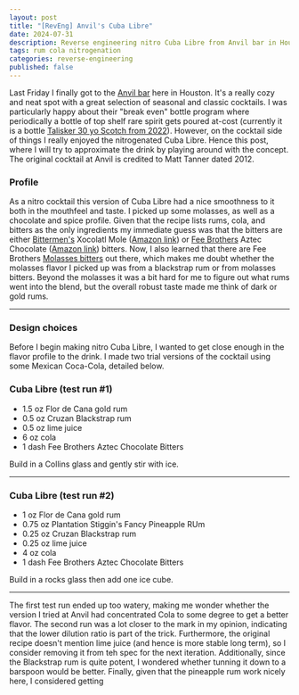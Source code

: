 ```yaml
---
layout: post
title: "[RevEng] Anvil's Cuba Libre"
date: 2024-07-31
description: Reverse engineering nitro Cuba Libre from Anvil bar in Houston
tags: rum cola nitrogenation
categories: reverse-engineering
published: false
---
```


Last Friday I finally got to the [Anvil bar](https://www.anvilhouston.com/) <a href="https://www.instagram.com/anvilhouston/?hl=en"><i class="fa-brands fa-instagram"></i></a> here in Houston. It's a really cozy and neat spot with a great selection of seasonal and classic cocktails. I was particularly happy about their "break even" bottle program where periodically a bottle of top shelf rare spirit gets poured at-cost (currently it is a bottle [Talisker 30 yo Scotch from 2022](https://www.whiskybase.com/whiskies/whisky/230373/talisker-30-year-old)). However, on the cocktail side of things I really enjoyed the nitrogenated Cuba Libre. Hence this post, where I will try to approximate the drink by playing around with the concept. The original cocktail at Anvil is credited to Matt Tanner dated 2012.

### Profile

As a nitro cocktail this version of Cuba Libre had a nice smoothness to it both in the mouthfeel and taste. I picked up some molasses, as well as a chocolate and spice profile. Given that the recipe lists rums, cola, and bitters as the only ingredients my immediate guess was that the bitters are either [Bittermen's](https://www.instagram.com/bittermens/) Xocolatl Mole ([Amazon link](https://amzn.to/3LS5gmL)) or [Fee Brothers](https://www.feebrothers.com/) Aztec Chocolate ([Amazon link](https://amzn.to/4deax43)) bitters. Now, I also learned that there are Fee Brothers [Molasses bitters](https://www.feebrothers.com/product/molasses-bitters/) out there, which makes me doubt whether the molasses flavor I picked up was from a blackstrap rum or from molasses bitters. Beyond the molasses it was a bit hard for me to figure out what rums went into the blend, but the overall robust taste made me think of dark or gold rums.

---

### Design choices

Before I begin making nitro Cuba Libre, I wanted to get close enough in the flavor profile to the drink. I made two trial versions of the cocktail using some Mexican Coca-Cola, detailed below.

### Cuba Libre (test run #1)

* 1.5 oz Flor de Cana gold rum
* 0.5 oz Cruzan Blackstrap rum
* 0.5 oz lime juice
* 6 oz cola
* 1 dash Fee Brothers Aztec Chocolate Bitters

Build in a Collins glass and gently stir with ice.

---

### Cuba Libre (test run #2)

* 1 oz Flor de Cana gold rum
* 0.75 oz Plantation Stiggin's Fancy Pineapple RUm
* 0.25 oz Cruzan Blackstrap rum
* 0.25 oz lime juice
* 4 oz cola
* 1 dash Fee Brothers Aztec Chocolate Bitters

Build in a rocks glass then add one ice cube.

---

The first test run ended up too watery, making me wonder whether the version I tried at Anvil had concentrated Cola to some degree to get a better flavor. The second run was a lot closer to the mark in my opinion, indicating that the lower dilution ratio is part of the trick. Furthermore, the original recipe doesn't mention lime juice (and hence is more stable long term), so I consider removing it from teh spec for the next iteration. Additionally, since the Blackstrap rum is quite potent, I wondered whether tunning it down to a barspoon would be better. Finally, given that the pineapple rum work nicely here, I considered getting